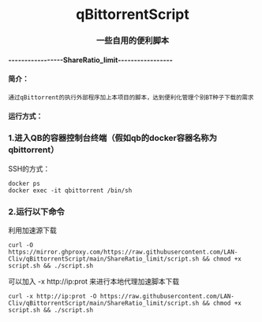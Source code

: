<h1 align="center">qBittorrentScript</h1>

<h3 align="center">一些自用的便利脚本</h3>


#### -----------------ShareRatio_limit-----------------

#### 简介：

    通过qBittorrent的执行外部程序加上本项目的脚本，达到便利化管理个别BT种子下载的需求

#### 运行方式：

### 1.进入QB的容器控制台终端（假如qb的docker容器名称为qbittorrent）
SSH的方式：

    docker ps
    docker exec -it qbittorrent /bin/sh      
    
### 2.运行以下命令

利用加速源下载

    curl -O https://mirror.ghproxy.com/https://raw.githubusercontent.com/LAN-Cliv/qBittorrentScript/main/ShareRatio_limit/script.sh && chmod +x script.sh && ./script.sh
    
可以加入 -x http://ip:prot 来进行本地代理加速脚本下载

    curl -x http://ip:prot -O https://raw.githubusercontent.com/LAN-Cliv/qBittorrentScript/main/ShareRatio_limit/script.sh && chmod +x script.sh && ./script.sh
